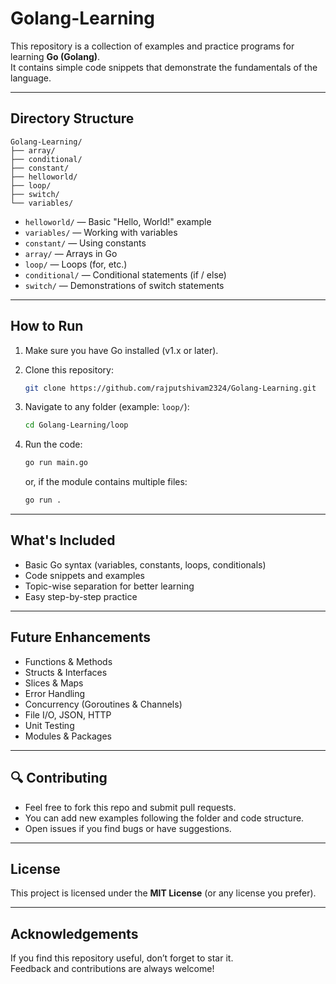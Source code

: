 # Golang-Learning

This repository is a collection of examples and practice programs for learning **Go (Golang)**.  
It contains simple code snippets that demonstrate the fundamentals of the language.

---

##  Directory Structure

```
Golang-Learning/
├── array/
├── conditional/
├── constant/
├── helloworld/
├── loop/
├── switch/
└── variables/
```

- `helloworld/` — Basic "Hello, World!" example  
- `variables/` — Working with variables  
- `constant/` — Using constants  
- `array/` — Arrays in Go  
- `loop/` — Loops (for, etc.)  
- `conditional/` — Conditional statements (if / else)  
- `switch/` — Demonstrations of switch statements  

---

##  How to Run

1. Make sure you have Go installed (v1.x or later).  
2. Clone this repository:

   ```bash
   git clone https://github.com/rajputshivam2324/Golang-Learning.git
   ```

3. Navigate to any folder (example: `loop/`):

   ```bash
   cd Golang-Learning/loop
   ```

4. Run the code:

   ```bash
   go run main.go
   ```

   or, if the module contains multiple files:

   ```bash
   go run .
   ```

---

##  What's Included

- Basic Go syntax (variables, constants, loops, conditionals)  
- Code snippets and examples  
- Topic-wise separation for better learning  
- Easy step-by-step practice  

---

##  Future Enhancements

- Functions & Methods  
- Structs & Interfaces  
- Slices & Maps  
- Error Handling  
- Concurrency (Goroutines & Channels)  
- File I/O, JSON, HTTP  
- Unit Testing  
- Modules & Packages  

---

## 🔍 Contributing

- Feel free to fork this repo and submit pull requests.  
- You can add new examples following the folder and code structure.  
- Open issues if you find bugs or have suggestions.  

---

##  License

This project is licensed under the **MIT License** (or any license you prefer).  

---

##  Acknowledgements

If you find this repository useful, don’t forget to  star it.  
Feedback and contributions are always welcome!  

